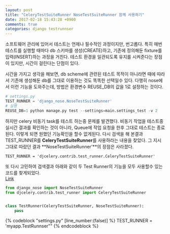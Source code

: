 ```yaml
---
layout: post
title: "CeleryTestSuiteRunner NoseTestSuiteRunner 함께 사용하기"
date: 2017-02-18 15:43:28 +0900
comments: true
categories: django testrunnser
---
```


소프트웨어 관리에 있어서 테스트는 언제나 필수적인 과정이지만, 번고롭다. 특히 매번 테스트를 실행할 때마다 db 스키마를 생성(CREATE)하고, 기존에 정의해둔 fixture를 입력(INSERT)하는 과정을 거친다.
테스트 환경을 일관되도록 유지를 시켜준다는 장점이 있지만, 시간이 걸린다는 단점이 있다.  

시간을 가지고 생각을 해보면, db scheme에 관련된 테스트 목적이 아니라면 때에 따라서 기존에 생성해둔 db를 그대로 이용하는 것도 똑똑한 선택일수 있다. 다행히 nose에서 이런 기능을 도와주는데, 방법은 환경변수 REUSE_DB의 값을 1로 설정하는 것이다.  

``` python 
# settings.py
TEST_RUNNER = 'django_nose.NoseTestSuiteRunner'
# 실행
REUSE_DB=1 python manage.py test --settings=main.settings_test -v 2 
```


하지만 celery 비동기 task를 테스트 하는중 문제를 발견했다. 비동기 작업을 테스트중 실시간 결과를 확인하는 것이 아니라, Queue에 작업 요청을 한후 그대로 테스트는 종료된다. 이렇게 되면 원했던 기능확인을 할수 없게된다. 다시 검색을 해 본결과 TEST_RUNNER를 **CeleryTestSuiteRunner**를 사용하라는 내용을 찾았다. 그 지시 그대로 따랐던 결과 **NoseTestSuiteRunner'**의 장점은 사라졌다.

`TEST_RUNNER = 'djcelery.contrib.test_runner.CeleryTestSuiteRunner'`

또 다시 고민하여 검색결과 아래와 같이 두 Test Runner의 기능을 모두 사용할수 있는 코드를 찾게되었다.  
[Link](http://stackoverflow.com/a/34282669/1118583)

``` python
from django_nose import NoseTestSuiteRunner
from djcelery.contrib.test_runner import CeleryTestSuiteRunner


class TestRunner(CeleryTestSuiteRunner, NoseTestSuiteRunner):
    pass
```

{% codeblock "settings.py" [line_number:(false)] %}
TEST_RUNNER = 'myapp.TestRunnser""
{% endcodeblock %}
